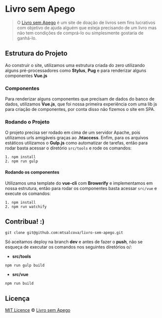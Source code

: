 # Livro sem Apego

> O [Livro sem Apego](http://livrosemapego.com.br) é um site de doação de livros sem fins lucrativos com objetivo de ajuda alguém que esteja precisando de um livro mas não tem condições de comprá-lo ou simplesmente gostaria de ganhá-lo.


## Estrutura do Projeto

Ao construir o site, utilizamos uma estrutura criada do zero utilizando alguns pré-processadores como **Stylus**, **Pug** e para renderizar alguns componentes **Vue.js**


### Componentes
Para renderizar alguns componentes que precisam de dados do banco de dados, utilizamos **Vue.js**, que foi nossa primeira experiência com uma lib js para criação de componentes, por conta disso não fizemos o site em SPA.


### Rodando o Projeto

O projeto precisa ser rodado em cima de um servidor Apache, pois utilizamos urls amigáveis graças ao **.htaccess**. Enfim, para os arquivos estáticos utilizamos o **Gulp.js** como automatizar de tarefas, então para rodar basta acessar o diretório ```src/tools``` e rode os comandos:

```
1. npm install
2. npm run gulp
``` 

#### Rodando os componentes 

Utilizamos uma template do **vue-cli** com **Browerify** e implementamos em nossa estrutura, então para rodar os componentes basta acessar ```src/vue``` e execute os comandos:

```
1. npm install
2. npm run watchify
``` 


## Contribua! :)

```
git clone git@github.com:mtsalcova/livro-sem-apego.git
```

Só aceitamos deploy na branch **dev** e antes de fazer o **push**, não se esqueça de executar os comandos nos seguintes diretórios o/: 

* **src/tools**
```
npm run gulp build
```
* **src/vue**
```
npm run build
```


## Licença
[MIT Licence](LICENCE) © [Livro sem Apego](http://livrosemapego.com.br)



